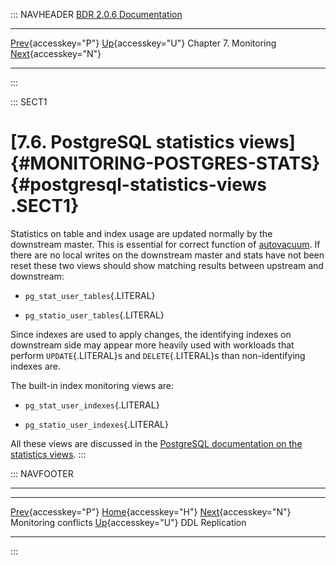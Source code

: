 ::: NAVHEADER
  [BDR 2.0.6 Documentation](index.md)                                                                                                         
  ------------------------------------------------------------------------------ -------------------------------------- ----------------------- ---------------------------------------------------------------
  [Prev](monitoring-conflict-stats.md "Monitoring conflicts"){accesskey="P"}   [Up](monitoring.md){accesskey="U"}    Chapter 7. Monitoring    [Next](ddl-replication.md "DDL Replication"){accesskey="N"}

------------------------------------------------------------------------
:::

::: SECT1
# [7.6. PostgreSQL statistics views]{#MONITORING-POSTGRES-STATS} {#postgresql-statistics-views .SECT1}

Statistics on table and index usage are updated normally by the
downstream master. This is essential for correct function of
[autovacuum](http://www.postgresql.org/docs/current/static/routine-vacuuming.html).
If there are no local writes on the downstream master and stats have not
been reset these two views should show matching results between upstream
and downstream:

-   `pg_stat_user_tables`{.LITERAL}

-   `pg_statio_user_tables`{.LITERAL}

Since indexes are used to apply changes, the identifying indexes on
downstream side may appear more heavily used with workloads that perform
`UPDATE`{.LITERAL}s and `DELETE`{.LITERAL}s than non-identifying indexes
are.

The built-in index monitoring views are:

-   `pg_stat_user_indexes`{.LITERAL}

-   `pg_statio_user_indexes`{.LITERAL}

All these views are discussed in the [PostgreSQL documentation on the
statistics
views](http://www.postgresql.org/docs/current/static/monitoring-stats.html#MONITORING-STATS-VIEWS-TABLE).
:::

::: NAVFOOTER

------------------------------------------------------------------------

  ------------------------------------------------------- -------------------------------------- ---------------------------------------------
  [Prev](monitoring-conflict-stats.md){accesskey="P"}     [Home](index.md){accesskey="H"}      [Next](ddl-replication.md){accesskey="N"}
  Monitoring conflicts                                     [Up](monitoring.md){accesskey="U"}                                DDL Replication
  ------------------------------------------------------- -------------------------------------- ---------------------------------------------
:::
